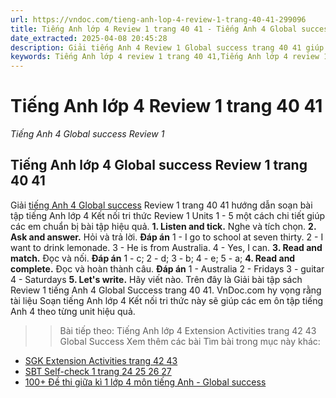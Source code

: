 ```yaml
---
url: https://vndoc.com/tieng-anh-lop-4-review-1-trang-40-41-299096
title: Tiếng Anh lớp 4 Review 1 trang 40 41 - Tiếng Anh 4 Global success Review 1 - VnDoc.com
date_extracted: 2025-04-08 20:45:28
description: Giải tiếng Anh 4 Review 1 Global success trang 40 41 giúp các em chuẩn bị bài tập tiếng Anh lớp 4 Global success hiệu quả.
keywords: Tiếng Anh lớp 4 review 1 trang 40 41,Tiếng Anh lớp 4 review 1,Tiếng Anh 4 Global success review 1,review 1 tiếng anh lớp 4 global success,tiếng anh lớp 4 global success review 1,review 1 lớp 4,Tiếng Anh lớp 4 review 1 trang 40 41 Global Success,tiếng anh 4 review 1,tiếng anh 4 review 1 trang 40 41,tiếng anh 4 review 1 global success
---
```


# Tiếng Anh lớp 4 Review 1 trang 40 41
 _Tiếng Anh 4 Global success Review 1_
## Tiếng Anh lớp 4 Global success Review 1 trang 40 41
Giải [tiếng Anh 4 Global success](<https://vndoc.com/tieng-anh-lop-4-global-success>) Review 1 trang 40 41 hướng dẫn soạn bài tập tiếng Anh lớp 4 Kết nối tri thức Review 1 Units 1 - 5 một cách chi tiết giúp các em chuẩn bị bài tập hiệu quả.
**1\. Listen and tick.** Nghe và tích chọn.
**2\. Ask and answer.** Hỏi và trả lời. 
**Đáp án**
1 - I go to school at seven thirty.
2 - I want to drink lemonade.
3 - He is from Australia.
4 - Yes, I can.
**3\. Read and match.** Đọc và nối.
**Đáp án**
1 - c;
2 - d;
3 - b;
4 - e;
5 - a;
**4\. Read and complete.** Đọc và hoàn thành câu. 
**Đáp án**
1 - Australia
2 - Fridays
3 - guitar
4 - Saturdays
**5\. Let's write.** Hãy viết nào.
Trên đây là Giải bài tập  sách Review 1 tiếng Anh 4 Global Success trang 40 41. VnDoc.com hy vọng rằng tài liệu Soạn tiếng Anh lớp 4 Kết nối tri thức này sẽ giúp các em ôn tập tiếng Anh 4 theo từng unit hiệu quả.
>> Bài tiếp theo: Tiếng Anh lớp 4 Extension Activities trang 42 43 Global Success
Xem thêm các bài Tìm bài trong mục này khác:
  * [SGK Extension Activities trang 42 43](</tieng-anh-lop-4-extension-activities-trang-42-43-299848>)
  * [SBT Self-check 1 trang 24 25 26 27](</sach-bai-tap-tieng-anh-lop-4-self-check-1-301480>)
  * [100+ Đề thi giữa kì 1 lớp 4 môn tiếng Anh - Global success](</de-thi-tieng-anh-lop-4-giua-hoc-ki-1-global-success>)

